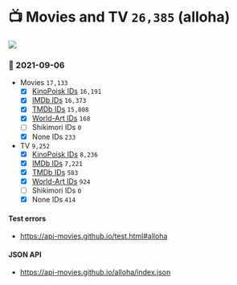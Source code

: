 # :tv: Movies and TV `26,385` (alloha)

<a href="https://API-Movies.github.io"><img src="https://API-Movies.github.io/banner.png?cache"></a>

### :date: 2021-09-06
- Movies `17,133`
  - [x] <a href="https://API-Movies.github.io/alloha/movie_kinopoisk_ids.json">KinoPoisk IDs</a> `16,191`
  - [x] <a href="https://API-Movies.github.io/alloha/movie_imdb_ids.json">IMDb IDs</a> `16,373`
  - [x] <a href="https://API-Movies.github.io/alloha/movie_tmdb_ids.json">TMDb IDs</a> `15,808`
  - [x] <a href="https://API-Movies.github.io/alloha/movie_world_art_ids.json">World-Art IDs</a> `168`
  - [ ] Shikimori IDs `0`
  - [x] None IDs `233`
- TV `9,252`
  - [x] <a href="https://API-Movies.github.io/alloha/tv_kinopoisk_ids.json">KinoPoisk IDs</a> `8,236`
  - [x] <a href="https://API-Movies.github.io/alloha/tv_imdb_ids.json">IMDb IDs</a> `7,221`
  - [x] <a href="https://API-Movies.github.io/alloha/tv_tmdb_ids.json">TMDb IDs</a> `583`
  - [x] <a href="https://API-Movies.github.io/alloha/tv_world_art_ids.json">World-Art IDs</a> `924`
  - [ ] Shikimori IDs `0`
  - [x] None IDs `414`
#### Test errors
- <a href='https://api-movies.github.io/test.html#alloha'>https://api-movies.github.io/test.html#alloha</a>
#### JSON API
- <a href='https://api-movies.github.io/alloha/index.json'>https://api-movies.github.io/alloha/index.json</a>
